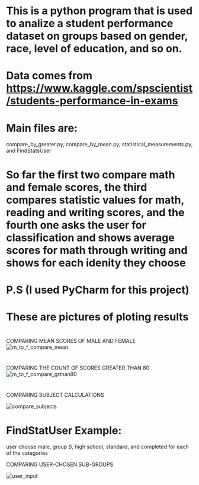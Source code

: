 # This is a python program that is used to analize a student performance dataset on groups based on gender, race, level of education, and so on.
# Data comes from https://www.kaggle.com/spscientist/students-performance-in-exams

# Main files are:
compare_by_greater.py, compare_by_mean.py, statistical_measurements.py, and FindStatsUser

# So far the first two compare math and female scores, the third compares statistic values for math, reading and writing scores, and the fourth one asks the user for classification and shows average scores for math through writing and shows for each idenity they choose

# P.S (I used PyCharm for this project)

# These are pictures of ploting results

#
COMPARING MEAN SCORES OF MALE AND FEMALE
![m_to_f_compare_mean](https://user-images.githubusercontent.com/48697778/100936829-b6796280-34b7-11eb-8fb6-cfdd0ebd1dc2.png)

#
COMPARING THE COUNT OF SCORES GREATER THAN 80
![m_to_f_compare_grthan80](https://user-images.githubusercontent.com/48697778/100936838-ba0ce980-34b7-11eb-8bad-67588068d7e3.png)

#
COMPARING SUBJECT CALCULATIONS

![compare_subjects](https://user-images.githubusercontent.com/48697778/100936846-bc6f4380-34b7-11eb-96bc-3e6558821d75.png)

# FindStatUser Example:
user choose male, group B, high school, standard, and completed for each of the categories

COMPARING USER-CHOSEN SUB-GROUPS

![user_input](https://user-images.githubusercontent.com/48697778/101975620-85a9d380-3c03-11eb-8826-88e42486f51c.png)
